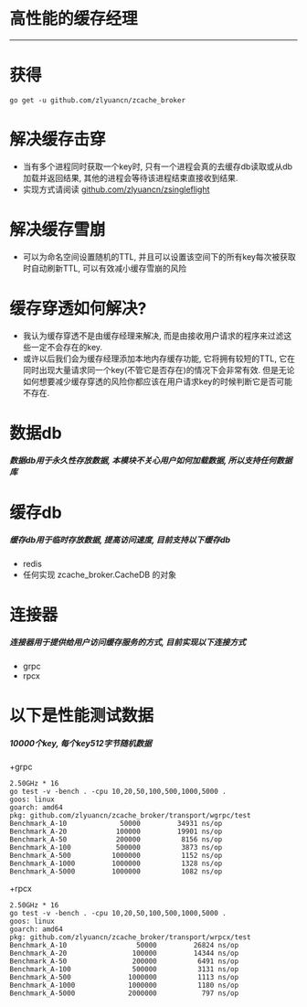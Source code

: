 # 高性能的缓存经理

---

# 获得
`go get -u github.com/zlyuancn/zcache_broker`

# 解决缓存击穿

+ 当有多个进程同时获取一个key时, 只有一个进程会真的去缓存db读取或从db加载并返回结果, 其他的进程会等待该进程结束直接收到结果.
+ 实现方式请阅读 [github.com/zlyuancn/zsingleflight](https://github.com/zlyuancn/zsingleflight)

# 解决缓存雪崩

+ 可以为命名空间设置随机的TTL, 并且可以设置该空间下的所有key每次被获取时自动刷新TTL, 可以有效减小缓存雪崩的风险

# 缓存穿透如何解决?

+ 我认为缓存穿透不是由缓存经理来解决, 而是由接收用户请求的程序来过滤这些一定不会存在的key.
+ 或许以后我们会为缓存经理添加本地内存缓存功能, 它将拥有较短的TTL, 它在同时出现大量请求同一个key(不管它是否存在)的情况下会非常有效. 但是无论如何想要减少缓存穿透的风险你都应该在用户请求key的时候判断它是否可能不存在.

# 数据db
##### 数据db用于永久性存放数据, 本模块不关心用户如何加载数据, 所以支持任何数据库

# 缓存db
##### 缓存db用于临时存放数据, 提高访问速度, 目前支持以下缓存db
+ redis
+ 任何实现 zcache_broker.CacheDB 的对象

# 连接器
##### 连接器用于提供给用户访问缓存服务的方式, 目前实现以下连接方式
+ grpc
+ rpcx


# 以下是性能测试数据
##### 10000个key, 每个key512字节随机数据

+grpc
```
2.50GHz * 16
go test -v -bench . -cpu 10,20,50,100,500,1000,5000 .
goos: linux
goarch: amd64
pkg: github.com/zlyuancn/zcache_broker/transport/wgrpc/test
Benchmark_A-10        	   50000	     34931 ns/op
Benchmark_A-20        	  100000	     19901 ns/op
Benchmark_A-50        	  200000	      8156 ns/op
Benchmark_A-100       	  500000	      3873 ns/op
Benchmark_A-500       	 1000000	      1152 ns/op
Benchmark_A-1000      	 1000000	      1328 ns/op
Benchmark_A-5000      	 1000000	      1082 ns/op
```

+rpcx
```
2.50GHz * 16
go test -v -bench . -cpu 10,20,50,100,500,1000,5000 .
goos: linux
goarch: amd64
pkg: github.com/zlyuancn/zcache_broker/transport/wrpcx/test
Benchmark_A-10          	   50000	     26824 ns/op
Benchmark_A-20          	  100000	     14344 ns/op
Benchmark_A-50          	  200000	      6491 ns/op
Benchmark_A-100         	  500000	      3131 ns/op
Benchmark_A-500         	 1000000	      1113 ns/op
Benchmark_A-1000        	 1000000	      1180 ns/op
Benchmark_A-5000        	 2000000	       797 ns/op
```
